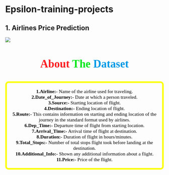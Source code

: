 # Epsilon-training-projects

## 1. Airlines Price Prediction 

![](https://cdn3.f-cdn.com//files/download/146138312/flights.jpg?fit=crop)

<h3 style="color:#0099e6;font-size:35px;font-family:Georgia;text-align:center;"><strong><strong style="color:#fd1c20;font-size:35px;font-family:Georgia;">About <strong style="color:#00e617;font-size:35px;font-family:Georgia;">The <strong style="color:#0099e6;font-size:35px;font-family:Georgia;">Dataset </strong></strong></strong></strong></h3>

<p style= "font-family:Georgia;color:#000000;font-size:110%;text-align:center;border-radius:10px 10px;border-style: solid;border-width:5px;border-color:#fbff00;"><br><b>1.Airline:-</b> Name of the airline used for traveling.<br>
<b>2.Date_of_Journey:-</b> Date at which a person traveled.<br>
<b>3.Source:-</b> Starting location of flight.<br>
<b>4.Destination:-</b> Ending location of flight.<br>
<b>5.Route:-</b> This contains information on starting and ending location of the journey in the standard format used by airlines.<br>
<b>6.Dep_Time:-</b> Departure time of flight from starting location.<br>
<b>7.Arrival_Time:-</b> Arrival time of flight at destination.<br>
<b>8.Duration:-</b> Duration of flight in hours/minutes.<br>
<b>9.Total_Stops:-</b> Number of total stops flight took before landing at the destination.<br>
<b>10.Additional_Info:-</b> Shown any additional information about a flight.<br>
<b>11.Price:-</b> Price of the flight.<br>
    <br>
</p>
